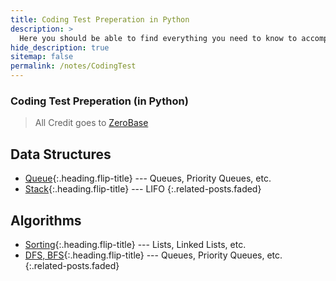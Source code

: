```yaml
---
title: Coding Test Preperation in Python
description: >
  Here you should be able to find everything you need to know to accomplish the most common tasks when blogging with Hydejack.
hide_description: true
sitemap: false
permalink: /notes/CodingTest
---
```


### Coding Test Preperation (in Python)

> All Credit goes to [ZeroBase](https://zero-base.co.kr/)


## Data Structures
* [Queue]{:.heading.flip-title} --- Queues, Priority Queues, etc.
* [Stack]{:.heading.flip-title} --- LIFO
{:.related-posts.faded}

## Algorithms
* [Sorting]{:.heading.flip-title} --- Lists, Linked Lists, etc.
* [DFS, BFS]{:.heading.flip-title} --- Queues, Priority Queues, etc.
{:.related-posts.faded}


[Queue]: ./DataStructures/_posts/2022-09-02-Queue.md
[Stack]: ./DataStructures/_posts/2022-08-27-Stack.md


[Sorting]: ./Algorithms/_posts/2022-08-20-Sorting.md
[DFS, BFS]: ./Algorithms/_posts/2022-08-27-DFS-BFS.md

